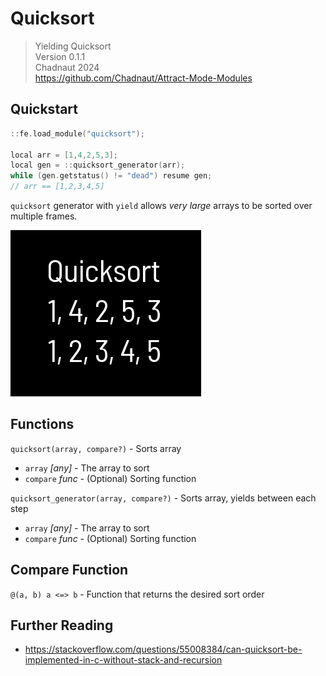 # Quicksort

> Yielding Quicksort  
> Version 0.1.1  
> Chadnaut 2024  
> https://github.com/Chadnaut/Attract-Mode-Modules

## Quickstart

```cpp
::fe.load_module("quicksort");

local arr = [1,4,2,5,3];
local gen = ::quicksort_generator(arr);
while (gen.getstatus() != "dead") resume gen;
// arr == [1,2,3,4,5]
```

`quicksort` generator with `yield` allows *very large* arrays to be sorted over multiple frames.

![Example](example.png)

## Functions

`quicksort(array, compare?)` - Sorts array
- `array` *[any]* - The array to sort
- `compare` *func* - (Optional) Sorting function

`quicksort_generator(array, compare?)` - Sorts array, yields between each step
- `array` *[any]* - The array to sort
- `compare` *func* - (Optional) Sorting function

## Compare Function

`@(a, b) a <=> b` - Function that returns the desired sort order

## Further Reading

- https://stackoverflow.com/questions/55008384/can-quicksort-be-implemented-in-c-without-stack-and-recursion